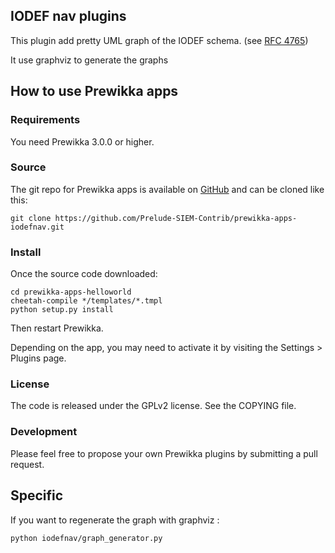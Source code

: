 ## IODEF nav plugins

This plugin add pretty UML graph of the IODEF schema. (see [RFC 4765](https://www.ietf.org/rfc/rfc4765.txt))

It use graphviz to generate the graphs

## How to use Prewikka apps

### Requirements

You need Prewikka 3.0.0 or higher.

### Source

The git repo for Prewikka apps is available on [GitHub](https://github.com/Prelude-SIEM-Contrib/prewikka-apps-iodefnav) and can be cloned like this:

    git clone https://github.com/Prelude-SIEM-Contrib/prewikka-apps-iodefnav.git

### Install

Once the source code downloaded:

    cd prewikka-apps-helloworld
    cheetah-compile */templates/*.tmpl
    python setup.py install

Then restart Prewikka.

Depending on the app, you may need to activate it by visiting the Settings > Plugins page.

### License

The code is released under the GPLv2 license. See the COPYING file.

### Development

Please feel free to propose your own Prewikka plugins by submitting a pull request.

## Specific

If you want to regenerate the graph with graphviz :

    python iodefnav/graph_generator.py
